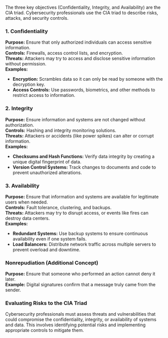 The three key objectives (Confidentiality, Integrity, and Availability) are the CIA triad.
Cybersecurity professionals use the CIA triad to describe risks, attacks, and security controls.

### 1. Confidentiality
**Purpose:** Ensure that only authorized individuals can access sensitive information.  
**Controls:** Firewalls, access control lists, and encryption.  
**Threats:** Attackers may try to access and disclose sensitive information without permission.  
**Examples:**  
- **Encryption:** Scrambles data so it can only be read by someone with the decryption key.  
- **Access Controls:** Use passwords, biometrics, and other methods to restrict access to information.

### 2. Integrity
**Purpose:** Ensure information and systems are not changed without authorization.  
**Controls:** Hashing and integrity monitoring solutions.  
**Threats:** Attackers or accidents (like power spikes) can alter or corrupt information.  
**Examples:**  
- **Checksums and Hash Functions:** Verify data integrity by creating a unique digital fingerprint of data.  
- **Version Control Systems:** Track changes to documents and code to prevent unauthorized alterations.

### 3. Availability
**Purpose:** Ensure that information and systems are available for legitimate users when needed.  
**Controls:** Fault tolerance, clustering, and backups.  
**Threats:** Attackers may try to disrupt access, or events like fires can destroy data centers.  
**Examples:**  
- **Redundant Systems:** Use backup systems to ensure continuous availability even if one system fails.  
- **Load Balancers:** Distribute network traffic across multiple servers to prevent overload and downtime.

### Nonrepudiation (Additional Concept)
**Purpose:** Ensure that someone who performed an action cannot deny it later.  
**Example:** Digital signatures confirm that a message truly came from the sender.

### Evaluating Risks to the CIA Triad
Cybersecurity professionals must assess threats and vulnerabilities that could compromise the confidentiality, integrity, or availability of systems and data. This involves identifying potential risks and implementing appropriate controls to mitigate them.